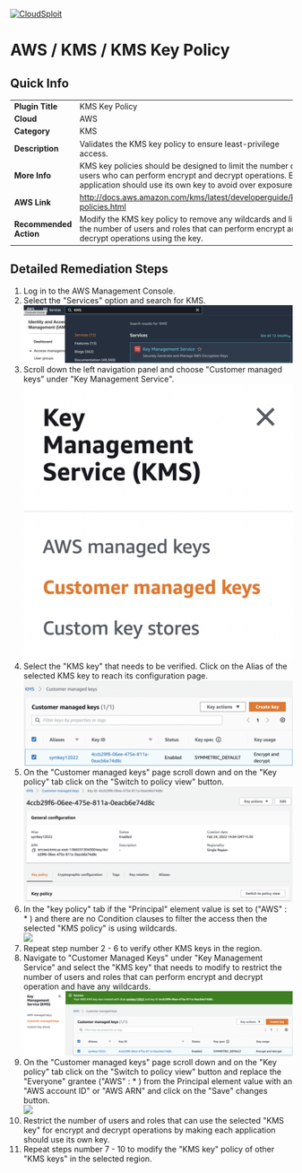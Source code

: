 [![CloudSploit](https://cloudsploit.com/img/logo-new-big-text-100.png "CloudSploit")](https://cloudsploit.com)

# AWS / KMS / KMS Key Policy

## Quick Info

| | |
|-|-|
| **Plugin Title** | KMS Key Policy |
| **Cloud** | AWS |
| **Category** | KMS |
| **Description** | Validates the KMS key policy to ensure least-privilege access. |
| **More Info** | KMS key policies should be designed to limit the number of users who can perform encrypt and decrypt operations. Each application should use its own key to avoid over exposure. |
| **AWS Link** | http://docs.aws.amazon.com/kms/latest/developerguide/key-policies.html |
| **Recommended Action** | Modify the KMS key policy to remove any wildcards and limit the number of users and roles that can perform encrypt and decrypt operations using the key. |

## Detailed Remediation Steps
1. Log in to the AWS Management Console.
2. Select the "Services" option and search for KMS. </br> <img src="/resources/aws/kms/kms-key-policy/step2.png"/>
3. Scroll down the left navigation panel and choose "Customer managed keys" under "Key Management Service".</br> <img src="/resources/aws/kms/kms-key-policy/step3.png"/>
4. Select the "KMS key" that needs to be verified. Click on the Alias of the selected KMS key to reach its configuration page. </br> <img src="/resources/aws/kms/kms-key-policy/step4.png"/>
5. On the "Customer managed keys" page scroll down and on the "Key policy" tab click on the "Switch to policy view" button.</br> <img src="/resources/aws/kms/kms-key-policy/step5.png"/>
6. In the "key policy" tab if the "Principal" element value is set to ("AWS" : * ) and there are no Condition clauses to filter the access then the selected "KMS policy" is using wildcards.</br> <img src="/resources/aws/kms/kms-key-policy/step6.png"/>
7. Repeat step number 2 - 6 to verify other KMS keys in the region.</br>
8. Navigate to "Customer Managed Keys" under "Key Management Service" and select the "KMS key" that needs to modify to restrict the number of users and roles that can perform encrypt and decrypt operation and have any wildcards.</br> <img src="/resources/aws/kms/kms-key-policy/step8.png"/>
9. On the "Customer managed keys" page scroll down and on the "Key policy" tab click on the "Switch to policy view" button and replace the "Everyone" grantee ("AWS" : * )  from the Principal element value with an "AWS account ID" or "AWS ARN" and click on the "Save" changes button.</br> <img src="/resources/aws/kms/kms-key-policy/step9.png"/>
10. Restrict the number of users and roles that can use the selected "KMS key" for encrypt and decrypt operations by making each application should use its own key.</br> 
11. Repeat steps number 7 - 10 to modify the "KMS key" policy of other "KMS keys" in the selected region.</br>
